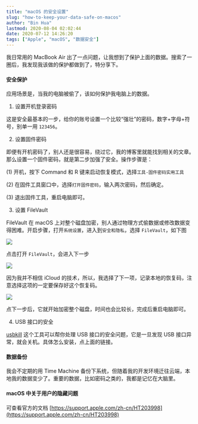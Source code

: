 ```yaml
---
title: "macOS 的安全设置"
slug: "how-to-keep-your-data-safe-on-macos"
author: "Bin Hua"
lastmod: 2020-08-04 02:02:44
date: 2020-07-12 14:26:20
tags: ["Apple", "macOS", "数据安全"]
---
```


我日常用的 MacBook Air 出了一点问题，让我想到了保护上面的数据。搜索了一圈后，我发现我该做的保护都做到了，特分享下。

#### 安全保护

应用场景是，当我的电脑被偷了，该如何保护我电脑上的数据。

1. 设置开机登录密码

这是安全最基本的一步，给你的账号设置一个比较“强壮”的密码，数字+字母+符号，别单一用 `123456`。

2. 设置固件密码

即便有开机密码了，别人还是很容易，绕过它，我的博客里就能找到相关的文章。那么设置一个固件密码，就是第二步加强了安全。操作步骤是：

(1) 开机，按下 Command 和 R 键来启动恢复模式，选择`工具-固件密码实用工具`

(2) 在固件工具窗口中，选择`打开固件密码`，输入两次密码，然后确定。

(3) 退出固件工具，重启电脑即可。

3. 设置 FileVault

FileVault 在 macOS 上对整个磁盘加密，别人通过物理方式偷数据或修改数据变得困难。开启步骤，打开`系统设置`，进入到`安全和隐私`，选择 `FileVault`，如下图

![](/imgs/keep_your_data_safe_on_macos_0011.png)

点击打开 `FileVault`，会进入下一步

![](/imgs/keep_your_data_safe_on_macos_0021.png)

因为我并不相信 iCloud 的技术，所以，我选择了下一项，记录本地的恢复码，注意选择这项的一定要保存好这个恢复码。

![](/imgs/keep_your_data_safe_on_macos_0031.png)

点下一步后，它就开始加密整个磁盘，时间也会比较长，完成后重启电脑即可。

4. USB 接口的安全

[usbkill](https://github.com/hephaest0s/usbkill) 这个工具可以帮你处理 USB 接口的安全问题，它是一旦发现 USB 接口异常，就会关机。具体怎么安装，点上面的链接。

#### 数据备份

我会不定期的用 Time Machine 备份下系统，但随着我的开发环境迁往云端，本地我的数据变少了。重要的数据，比如密码之类的，我都是记忆在大脑里。

#### macOS 中关于用户的隐藏问题

可查看官方的文档 [https://support.apple.com/zh-cn/HT203998](https://support.apple.com/zh-cn/HT203998)